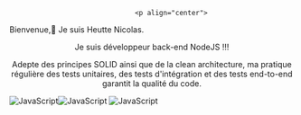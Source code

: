                                    <p align="center">
Bienvenue,👋
Je suis Heutte Nicolas.
  
</p>                                        
<p align="center">
Je suis développeur back-end NodeJS !!!
</p>


<p align="center">
Adepte des principes SOLID ainsi que de la clean architecture, ma pratique régulière des tests unitaires, des tests d'intégration et des tests end-to-end garantit la qualité du code. 
</p>

![JavaScript](https://img.shields.io/badge/-JavaScript-yellow)![JavaScript](https://img.shields.io/badge/-Node-Js)
![JavaScript]([[https://img.shields.io/badge/-Node-Js](https://nodejs.org)](https://raw.githubusercontent.com/devicons/devicon/master/icons/nodejs/nodejs-original-wordmark.svg)https://raw.githubusercontent.com/devicons/devicon/master/icons/nodejs/nodejs-original-wordmark.svg)


   
